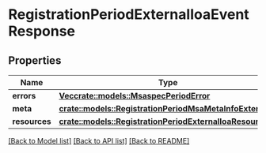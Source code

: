 # RegistrationPeriodExternalIoaEventResponse

## Properties

Name | Type | Description | Notes
------------ | ------------- | ------------- | -------------
**errors** | [**Vec<crate::models::MsaspecPeriodError>**](msaspec.Error.md) |  |
**meta** | [**crate::models::RegistrationPeriodMsaMetaInfoExtension**](registration.MSAMetaInfoExtension.md) |  |
**resources** | [**crate::models::RegistrationPeriodExternalIoaResources**](registration.ExternalIOAResources.md) |  |

[[Back to Model list]](./README.md#documentation-for-models) [[Back to API list]](./README.md#documentation-for-api-endpoints) [[Back to README]](../README.md)
